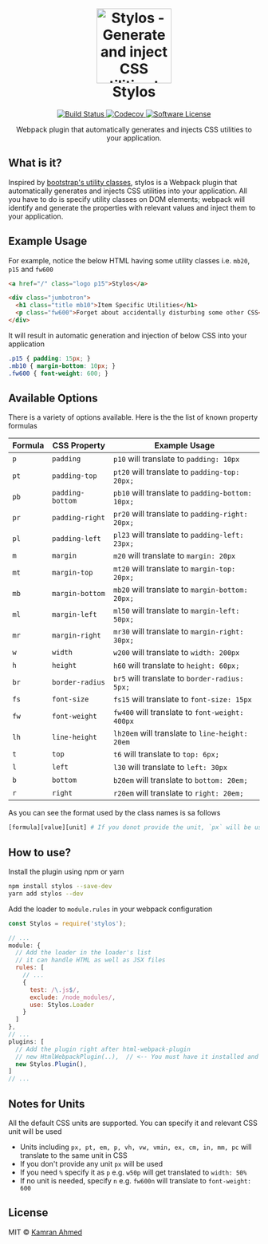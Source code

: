 <h1 align="center">
	<img height="150" src="https://raw.github.com/kamranahmedse/stylos/master/logo.svg?sanitize=true" alt="Stylos - Generate and inject CSS utilities to your application" />
	<br> Stylos
</h1>
<p align="center">
	<a href="https://travis-ci.org/kamranahmedse/stylos">
		<img src="https://img.shields.io/travis/kamranahmedse/stylos/master.svg?style=flat-square" alt="Build Status">
	</a>
	<a href="https://github.com/kamranahmedse/stylos">
		<img src="https://img.shields.io/codecov/c/github/kamranahmedse/stylos.svg?style=flat-square" alt="Codecov">
	</a>
	<a href="#">
		<img src="https://img.shields.io/badge/license-MIT-brightgreen.svg?style=flat-square" alt="Software License">
	</a>
</p>

<p align="center">Webpack plugin that automatically generates and injects CSS utilities to your application.</p>

## What is it?
Inspired by [bootstrap's utility classes](https://getbootstrap.com/docs/4.1/utilities/sizing/), stylos is a Webpack plugin that automatically generates and injects CSS utilities into your application. All you have to do is specify utility classes on DOM elements; webpack will identify and generate the properties with relevant values and inject them to your application. 

## Example Usage
For example, notice the below HTML having some utility classes i.e. `mb20`, `p15` and `fw600`  

```html
<a href="/" class="logo p15">Stylos</a>

<div class="jumbotron">
  <h1 class="title mb10">Item Specific Utilities</h1>
  <p class="fw600">Forget about accidentally disturbing some other CSS</p>
</div>
```
It will result in automatic generation and injection of below CSS into your application

```css
.p15 { padding: 15px; }
.mb10 { margin-bottom: 10px; }
.fw600 { font-weight: 600; }
```

## Available Options

There is a variety of options available. Here is the the list of known property formulas

| Formula | CSS Property     | Example Usage                                    |
|---------|------------------|--------------------------------------------------|
| `p`     | `padding`        | `p10` will translate to `padding: 10px`          |
| `pt`    | `padding-top`    | `pt20` will translate to `padding-top: 20px;`    |
| `pb`    | `padding-bottom` | `pb10` will translate to `padding-bottom: 10px;` |
| `pr`    | `padding-right`  | `pr20` will translate to `padding-right: 20px;`  |
| `pl`    | `padding-left`   | `pl23` will translate to `padding-left: 23px;`   |
| `m`     | `margin`         | `m20` will translate to `margin: 20px`           |
| `mt`    | `margin-top`     | `mt20` will translate to `margin-top: 20px;`     |
| `mb`    | `margin-bottom`  | `mb20` will translate to `margin-bottom: 20px;`  |
| `ml`    | `margin-left`    | `ml50` will translate to `margin-left: 50px;`    |
| `mr`    | `margin-right`   | `mr30` will translate to `margin-right: 30px;`   |
| `w`     | `width`          | `w200` will translate to `width: 200px`          |
| `h`     | `height`         | `h60` will translate to `height: 60px;`          |
| `br`    | `border-radius`  | `br5` will translate to `border-radius: 5px;`    |
| `fs`    | `font-size`      | `fs15` will translate to `font-size: 15px`       |
| `fw`    | `font-weight`    | `fw400` will translate to `font-weight: 400px`   |
| `lh`    | `line-height`    | `lh20em` will translate to `line-height: 20em`   |
| `t`     | `top`            | `t6` will translate to `top: 6px;`               |
| `l`     | `left`           | `l30` will translate to `left: 30px`             |
| `b`     | `bottom`         | `b20em` will translate to `bottom: 20em;`        |
| `r`     | `right`          | `r20em` will translate to `right: 20em;`         |

As you can see the format used by the class names is sa follows

```bash
[formula][value][unit] # If you donot provide the unit, `px` will be used.
```

## How to use?

Install the plugin using npm or yarn

```bash
npm install stylos --save-dev
yarn add stylos --dev
```
Add the loader to `module.rules` in your webpack configuration
```javascript
const Stylos = require('stylos');

// ...
module: {
  // Add the loader in the loader's list
  // it can handle HTML as well as JSX files
  rules: [
    // ...
    {
      test: /\.js$/,
      exclude: /node_modules/,
      use: Stylos.Loader
    }
  ]
},
// ...
plugins: [
  // Add the plugin right after html-webpack-plugin
  // new HtmlWebpackPlugin(..),  // <-- You must have it installed and set up
  new Stylos.Plugin(),
]
// ...
```

## Notes for Units

All the default CSS units are supported. You can specify it and relevant CSS unit will be used

- Units including `px, pt, em, p, vh, vw, vmin, ex, cm, in, mm, pc` will translate to the same unit in CSS
- If you don't provide any unit `px` will be used
- If you need `%` specify it as `p` e.g. `w50p` will get translated to `width: 50%`
- If no unit is needed, specify `n` e.g. `fw600n` will translate to `font-weight: 600`

## License
MIT &copy; [Kamran Ahmed](http://kamranahmed.info)
